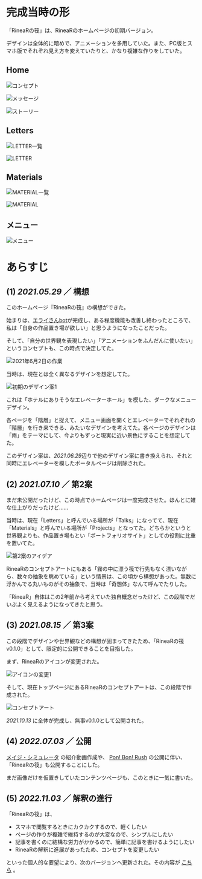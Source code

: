 # 完成当時の形

「RineaRの筏」は、RineaRのホームページの初期バージョン。

デザインは全体的に暗めで、アニメーションを多用していた。また、PC版とスマホ版でそれぞれ見え方を変えていたりと、かなり複雑な作りをしていた。



## Home

![コンセプト](top.webp)

![メッセージ](message.png)

![ストーリー](story.webp)



## Letters

![LETTER一覧](letters.png)

![LETTER](letters2.png)



## Materials

![MATERIAL一覧](material-index.webp)

![MATERIAL](material.webp)



## メニュー

![メニュー](menu.png)



# あらすじ

## (1) *2021.05.29* ／ 構想

このホームページ『RineaRの筏』の構想ができた。

始まりは、[エライさんbot](/materials/marvelous)が完成し、ある程度機能も改善し終わったところで、私は「自身の作品置き場が欲しい」と思うようになったことだった。

そして、「自分の世界観を表現したい」「アニメーションをふんだんに使いたい」というコンセプトも、この時点で決定してた。

![2021年6月2日の作業](init2.png)

当時は、現在とは全く異なるデザインを想定してた。

![初期のデザイン案1](initial1.png)

これは「ホテルにありそうなエレベーターホール」を模した、ダークなメニューデザイン。

各ページを「階層」と捉えて、メニュー画面を開くとエレベーターでそれぞれの「階層」を行き来できる、みたいなデザインを考えてた。各ページのデザインは「雨」をテーマにして、今よりもずっと現実に近い景色にすることを想定してた。



このデザイン案は、*2021.06.29*辺りで他のデザイン案に書き換えられ、それと同時にエレベーターを模したポータルページは削除された。



## (2) *2021.07.10* ／ 第2案

まだ未公開だったけど、この時点でホームページは一度完成させた。ほんとに雑な仕上がりだったけど……

当時は、現在「Letters」と呼んでいる場所が「Talks」になってて、現在「Materials」と呼んでいる場所が「Projects」となってた。どちらかというと世界観よりも、作品置き場もとい「ポートフォリオサイト」としての役割に比重を置いてた。

![第2案のアイデア](idea2.png)

RineaRのコンセプトアートにもある「霧の中に漂う筏で行先もなく漂いながら、数々の抽象を眺めている」という情景は、この頃から構想があった。無数に浮かんでる丸いものがその抽象で、当時は「奇想体」なんて呼んでたりした。

「RineaR」自体はこの2年前から考えていた独自概念だったけど、この段階でだいぶよく見えるようになってきたと思う。



## (3) *2021.08.15* ／ 第3案

この段階でデザインや世界観などの構想が固まってきたため、「RineaRの筏 v0.1.0」として、限定的に公開できることを目指した。



まず、RineaRのアイコンが変更された。

![アイコンの変更1](icon-diff1.png)



そして、現在トップページにあるRineaRのコンセプトアートは、この段階で作成された。

![コンセプトアート](concept.jpg)



*2021.10.13* に全体が完成し、無事v0.1.0として公開された。



## (4) *2022.07.03* ／ 公開

[メイジ・シミュレータ](/materials/mage-simulator) の紹介動画作成や、 [Pon! Bon! Rush](/materials/popcorn-chef) の公開に伴い、「RineaRの筏」も公開することにした。

まだ画像だけを仮置きしていたコンテンツページも、このときに一気に書いた。



## (5) *2022.11.03* ／ 解釈の進行

「RineaRの筏」は、

- スマホで閲覧するときにカクカクするので、軽くしたい
- ページの作りが複雑で維持するのが大変なので、シンプルにしたい
- 記事を書くのに結構な労力がかかるので、簡単に記事を書けるようにしたい
- RineaRの解釈に進展があったため、コンセプトを変更したい

といった個人的な要望により、次のバージョンへ更新された。その内容が [こちら](/materials/rinear-raft-v2) 。

